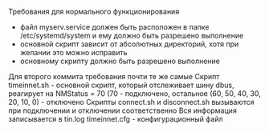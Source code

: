 Требования для нормального функционирования
- файл myserv.service должен быть расположен в папке /etc/systemd/system и ему должно быть разрешено выполнение
- основной скрипт зависит от абсолютных директорий, хотя при желании это можно исправить
- основному скрипту должно быть разрешено выполнение

Для второго коммита требования почти те же самые
Скрипт timeinnet.sh - основной скрипт, который отслеживает шину dbus, реагирует на NMStatus = 70 (70 - подключено, остальное (60, 50, 40, 30, 20, 10, 0) - отключено
Скрипты connect.sh и disconnect.sh вызываются при подключении и отключении соответственно
Вся информация записывается в tin.log
timeinnet.cfg - конфигурационный файл
